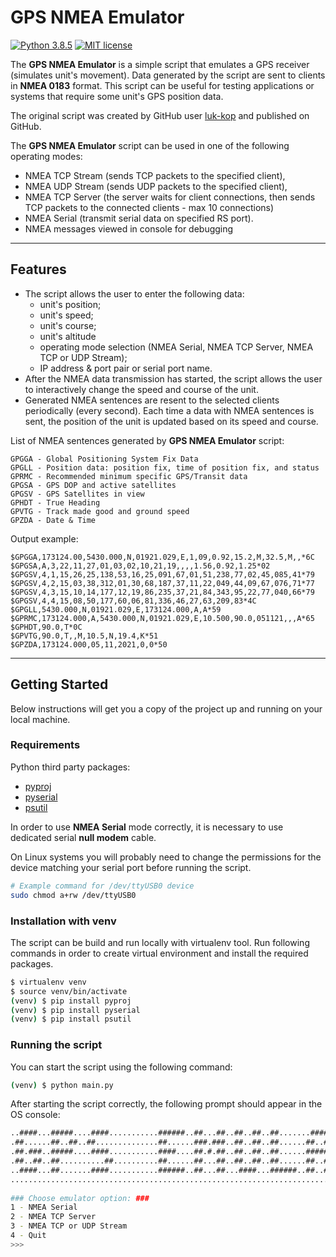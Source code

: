 # GPS NMEA Emulator

[![Python 3.8.5](https://img.shields.io/badge/python-3.8.5-blue.svg)](https://www.python.org/downloads/release/python-385/)
[![MIT license](https://img.shields.io/badge/License-MIT-blue.svg)](https://lbesson.mit-license.org/)

The **GPS NMEA Emulator** is a simple script that emulates a GPS receiver (simulates unit's movement). Data generated by the script are sent to clients in **NMEA 0183** format. 
This script can be useful for testing applications or systems that require some unit's GPS position data.

The original script was created by GitHub user [luk-kop](https://github.com/luk-kop/nmea-gps-emulator/) and published on GitHub.

The **GPS NMEA Emulator** script can be used in one of the following operating modes:
- NMEA TCP Stream (sends TCP packets to the specified client),
- NMEA UDP Stream (sends UDP packets to the specified client),
- NMEA TCP Server (the server waits for client connections, then sends TCP packets to the connected clients - max 10 connections)
- NMEA Serial (transmit serial data on specified RS port).
- NMEA messages viewed in console for debugging
***
## Features
- The script allows the user to enter the following data:
  - unit's position;
  - unit's speed;
  - unit's course;
  - unit's altitude
  - operating mode selection (NMEA Serial, NMEA TCP Server, NMEA TCP or UDP Stream);
  - IP address & port pair or serial port name.
- After the NMEA data transmission has started, the script allows the user to interactively change the speed and course of the unit.
- Generated NMEA sentences are resent to the selected clients periodically (every second). Each time a data with NMEA sentences is sent, the position of the unit is updated based on its speed and course.

List of NMEA sentences generated by **GPS NMEA Emulator** script:
```
GPGGA - Global Positioning System Fix Data
GPGLL - Position data: position fix, time of position fix, and status
GPRMC - Recommended minimum specific GPS/Transit data
GPGSA - GPS DOP and active satellites
GPGSV - GPS Satellites in view
GPHDT - True Heading
GPVTG - Track made good and ground speed
GPZDA - Date & Time
```
Output example:
```
$GPGGA,173124.00,5430.000,N,01921.029,E,1,09,0.92,15.2,M,32.5,M,,*6C
$GPGSA,A,3,22,11,27,01,03,02,10,21,19,,,,1.56,0.92,1.25*02
$GPGSV,4,1,15,26,25,138,53,16,25,091,67,01,51,238,77,02,45,085,41*79
$GPGSV,4,2,15,03,38,312,01,30,68,187,37,11,22,049,44,09,67,076,71*77
$GPGSV,4,3,15,10,14,177,12,19,86,235,37,21,84,343,95,22,77,040,66*79
$GPGSV,4,4,15,08,50,177,60,06,81,336,46,27,63,209,83*4C
$GPGLL,5430.000,N,01921.029,E,173124.000,A,A*59
$GPRMC,173124.000,A,5430.000,N,01921.029,E,10.500,90.0,051121,,,A*65
$GPHDT,90.0,T*0C
$GPVTG,90.0,T,,M,10.5,N,19.4,K*51
$GPZDA,173124.000,05,11,2021,0,0*50
```

***
## Getting Started

Below instructions will get you a copy of the project up and running on your local machine.

### Requirements

Python third party packages:
* [pyproj](https://pypi.org/project/pyproj/)
* [pyserial](https://pypi.org/project/pyserial/)
* [psutil](https://pypi.org/project/psutil/)

In order to use **NMEA Serial** mode correctly, it is necessary to use dedicated serial **null modem** cable.

On Linux systems you will probably need to change the permissions for the device matching your serial port before running the script.
```bash
# Example command for /dev/ttyUSB0 device
sudo chmod a+rw /dev/ttyUSB0
```

### Installation with venv
The script can be build and run locally with virtualenv tool. Run following commands in order to create virtual environment and install the required packages.
```bash
$ virtualenv venv
$ source venv/bin/activate
(venv) $ pip install pyproj
(venv) $ pip install pyserial
(venv) $ pip install psutil
```
### Running the script
You can start the script using the following command:
```bash
(venv) $ python main.py
```
After starting the script correctly, the following prompt should appear in the OS console:

```bash
..####...#####....####...........######..##...##..##..##..##.......####...######...####...#####..
.##......##..##..##..............##......###.###..##..##..##......##..##....##....##..##..##..##.
.##.###..#####....####...........####....##.#.##..##..##..##......######....##....##..##..#####..
.##..##..##..........##..........##......##...##..##..##..##......##..##....##....##..##..##..##.
..####...##.......####...........######..##...##...####...######..##..##....##.....####...##..##.
.................................................................................................
        
### Choose emulator option: ###
1 - NMEA Serial
2 - NMEA TCP Server
3 - NMEA TCP or UDP Stream
4 - Quit
>>>
```
